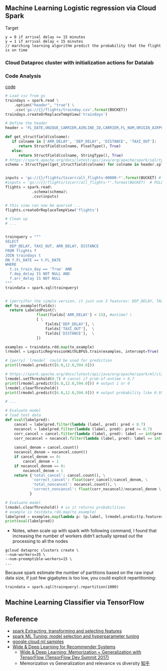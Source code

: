 
## Machine Learning Logistic regression via Cloud Spark

Target
```
y = 0 if arrival delay >= 15 minutes
y = 1 if arrival delay < 15 minutes
// marching learning algorithm predict the probability that the flight is on time
```


### Cloud Dataproc cluster with initialization actions for Datalab

### Code Analysis

[code](https://github.com/CodeBear801/data-science-on-gcp/blob/feature/experiment/07_sparkml_and_bqml/logistic_regression.ipynb)

```py
# Load csv from gs
traindays = spark.read \
    .option("header", "true") \
    .csv('gs://{}/flights/trainday.csv'.format(BUCKET))
traindays.createOrReplaceTempView('traindays')

# Define the header
header = 'FL_DATE,UNIQUE_CARRIER,AIRLINE_ID,CARRIER,FL_NUM,ORIGIN_AIRPORT_ID,ORIGIN_AIRPORT_SEQ_ID,ORIGIN_CITY_MARKET_ID,ORIGIN,DEST_AIRPORT_ID,DEST_AIRPORT_SEQ_ID,DEST_CITY_MARKET_ID,DEST,CRS_DEP_TIME,DEP_TIME,DEP_DELAY,TAXI_OUT,WHEELS_OFF,WHEELS_ON,TAXI_IN,CRS_ARR_TIME,ARR_TIME,ARR_DELAY,CANCELLED,CANCELLATION_CODE,DIVERTED,DISTANCE,DEP_AIRPORT_LAT,DEP_AIRPORT_LON,DEP_AIRPORT_TZOFFSET,ARR_AIRPORT_LAT,ARR_AIRPORT_LON,ARR_AIRPORT_TZOFFSET,EVENT,NOTIFY_TIME'

def get_structfield(colname):
   if colname in ['ARR_DELAY', 'DEP_DELAY', 'DISTANCE', 'TAXI_OUT']:
      return StructField(colname, FloatType(), True)
   else:
      return StructField(colname, StringType(), True)
# https://spark.apache.org/docs/latest/api/java/org/apache/spark/sql/types/StructType.html
schema = StructType([get_structfield(colname) for colname in header.split(',')])


inputs = 'gs://{}/flights/tzcorr/all_flights-00000-*'.format(BUCKET) # 1/30th;  you may have to change this to find a shard that has training data
#inputs = 'gs://{}/flights/tzcorr/all_flights-*'.format(BUCKET)  # FULL
flights = spark.read\
            .schema(schema)\
            .csv(inputs)

# this view can now be queried ...
flights.createOrReplaceTempView('flights')

# Clean up
# ...


trainquery = """
SELECT
  DEP_DELAY, TAXI_OUT, ARR_DELAY, DISTANCE
FROM flights f
JOIN traindays t
ON f.FL_DATE == t.FL_DATE
WHERE
  t.is_train_day == 'True' AND
  f.dep_delay IS NOT NULL AND 
  f.arr_delay IS NOT NULL
"""
traindata = spark.sql(trainquery)


# [perry]For the simple version, it just use 3 features: DEP_DELAY, TAXI_OUT, DISTANCE
def to_example(fields):
  return LabeledPoint(\
              float(fields['ARR_DELAY'] < 15), #ontime? \
              [ \
                  fields['DEP_DELAY'], \
                  fields['TAXI_OUT'],  \
                  fields['DISTANCE'],  \
              ])

examples = traindata.rdd.map(to_example)
lrmodel = LogisticRegressionWithLBFGS.train(examples, intercept=True)

# [perry] `lrmodel` could be used for prediction
print(lrmodel.predict([6.0,12.0,594.0]))

# https://spark.apache.org/docs/latest/api/java/org/apache/spark/ml/classification/ProbabilisticClassifier.html
lrmodel.setThreshold(0.7) # cancel if prob-of-ontime < 0.7
print(lrmodel.predict([6.0,12.0,594.0])) # output 1 or 0
lrmodel.clearThreshold()
print(lrmodel.predict([6.0,12.0,594.0])) # output probability like 0.956161192349

# ...

# Evaluate model
# load test data
def eval(labelpred):
    cancel = labelpred.filter(lambda (label, pred): pred < 0.7)
    nocancel = labelpred.filter(lambda (label, pred): pred >= 0.7)
    corr_cancel = cancel.filter(lambda (label, pred): label == int(pred >= 0.7)).count()
    corr_nocancel = nocancel.filter(lambda (label, pred): label == int(pred >= 0.7)).count()
    
    cancel_denom = cancel.count()
    nocancel_denom = nocancel.count()
    if cancel_denom == 0:
        cancel_denom = 1
    if nocancel_denom == 0:
        nocancel_denom = 1
    return {'total_cancel': cancel.count(), \
            'correct_cancel': float(corr_cancel)/cancel_denom, \
            'total_noncancel': nocancel.count(), \
            'correct_noncancel': float(corr_nocancel)/nocancel_denom \
           }

# Evaluate model
lrmodel.clearThreshold() # so it returns probabilities
# example is testdata.rdd.map(to_example)
labelpred = examples.map(lambda p: (p.label, lrmodel.predict(p.features)))
print(eval(labelpred))

```

- Notes, when scale up with spark with following command, I found that increasing the number of workers didn’t actually spread out the processing to all the nodes
```
gcloud dataproc clusters create \
--num-workers=35 \ 
--num-preemptible-workers=15 \
...
```
Because spark estimate the number of partitions based on the raw input data size, if just few gigabytes is too low, you could explicit repartitioning:
```
traindata = spark.sql(trainquery).repartition(1000) 
```


## Machine Learning Classifier via TensorFlow




## Reference
- [spark Extracting, transforming and selecting features](https://spark.apache.org/docs/latest/ml-features)
- [spark ML Tuning: model selection and hyperparameter tuning](https://spark.apache.org/docs/latest/ml-tuning.html)
- [google cloud ml samples](https://github.com/GoogleCloudPlatform/cloudml-samples)
- [Wide & Deep Learning for Recommender Systems](https://arxiv.org/abs/1606.07792)
   + [Wide & Deep Learning: Memorization + Generalization with TensorFlow (TensorFlow Dev Summit 2017)](https://www.youtube.com/watch?v=NV1tkZ9Lq48)
   + Memorization vs Generalization and relevance vs diversity [知乎](https://zhuanlan.zhihu.com/p/53361519)

